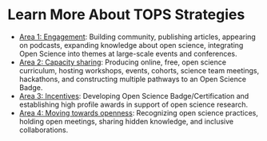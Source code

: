 # Learn More About TOPS Strategies

- [Area 1: Engagement](./Area-1): Building community, publishing articles, appearing on podcasts, expanding knowledge about open science, integrating Open Science into themes at large-scale events and conferences.
- [Area 2: Capacity sharing](./Area-2): Producing online, free, open science curriculum, hosting workshops, events, cohorts, science team meetings, hackathons, and constructing multiple pathways to an Open Science Badge.
- [Area 3: Incentives](./Area-3): Developing Open Science Badge/Certification and establishing high profile awards in support of open science research.
- [Area 4: Moving towards openness](./Area-4): Recognizing open science practices, holding open meetings, sharing hidden knowledge, and inclusive collaborations.
